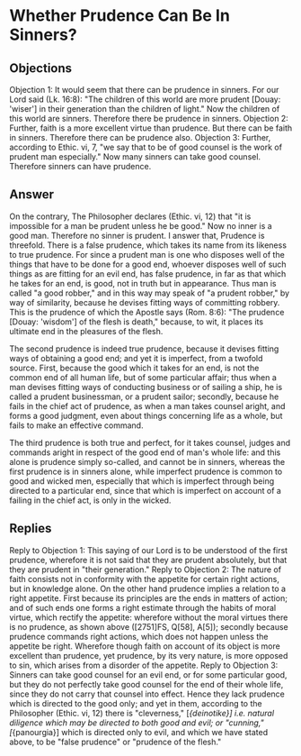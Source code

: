 # Whether Prudence Can Be In Sinners?
## Objections
Objection 1: It would seem that there can be prudence in sinners. For our Lord said (Lk. 16:8): "The children of this world are more prudent [Douay: 'wiser'] in their generation than the children of light." Now the children of this world are sinners. Therefore there be prudence in sinners.
Objection 2: Further, faith is a more excellent virtue than prudence. But there can be faith in sinners. Therefore there can be prudence also.
Objection 3: Further, according to Ethic. vi, 7, "we say that to be of good counsel is the work of prudent man especially." Now many sinners can take good counsel. Therefore sinners can have prudence.
## Answer
On the contrary, The Philosopher declares (Ethic. vi, 12) that "it is impossible for a man be prudent unless he be good." Now no inner is a good man. Therefore no sinner is prudent.
I answer that, Prudence is threefold. There is a false prudence, which takes its name from its likeness to true prudence. For since a prudent man is one who disposes well of the things that have to be done for a good end, whoever disposes well of such things as are fitting for an evil end, has false prudence, in far as that which he takes for an end, is good, not in truth but in appearance. Thus man is called "a good robber," and in this way may speak of "a prudent robber," by way of similarity, because he devises fitting ways of committing robbery. This is the prudence of which the Apostle says (Rom. 8:6): "The prudence [Douay: 'wisdom'] of the flesh is death," because, to wit, it places its ultimate end in the pleasures of the flesh.

The second prudence is indeed true prudence, because it devises fitting ways of obtaining a good end; and yet it is imperfect, from a twofold source. First, because the good which it takes for an end, is not the common end of all human life, but of some particular affair; thus when a man devises fitting ways of conducting business or of sailing a ship, he is called a prudent businessman, or a prudent sailor; secondly, because he fails in the chief act of prudence, as when a man takes counsel aright, and forms a good judgment, even about things concerning life as a whole, but fails to make an effective command.

The third prudence is both true and perfect, for it takes counsel, judges and commands aright in respect of the good end of man's whole life: and this alone is prudence simply so-called, and cannot be in sinners, whereas the first prudence is in sinners alone, while imperfect prudence is common to good and wicked men, especially that which is imperfect through being directed to a particular end, since that which is imperfect on account of a failing in the chief act, is only in the wicked.
## Replies
Reply to Objection 1: This saying of our Lord is to be understood of the first prudence, wherefore it is not said that they are prudent absolutely, but that they are prudent in "their generation."
Reply to Objection 2: The nature of faith consists not in conformity with the appetite for certain right actions, but in knowledge alone. On the other hand prudence implies a relation to a right appetite. First because its principles are the ends in matters of action; and of such ends one forms a right estimate through the habits of moral virtue, which rectify the appetite: wherefore without the moral virtues there is no prudence, as shown above ([2751]FS, Q[58], A[5]); secondly because prudence commands right actions, which does not happen unless the appetite be right. Wherefore though faith on account of its object is more excellent than prudence, yet prudence, by its very nature, is more opposed to sin, which arises from a disorder of the appetite.
Reply to Objection 3: Sinners can take good counsel for an evil end, or for some particular good, but they do not perfectly take good counsel for the end of their whole life, since they do not carry that counsel into effect. Hence they lack prudence which is directed to the good only; and yet in them, according to the Philosopher (Ethic. vi, 12) there is "cleverness," [*{deinotike}] i.e. natural diligence which may be directed to both good and evil; or "cunning," [*{panourgia}] which is directed only to evil, and which we have stated above, to be "false prudence" or "prudence of the flesh."